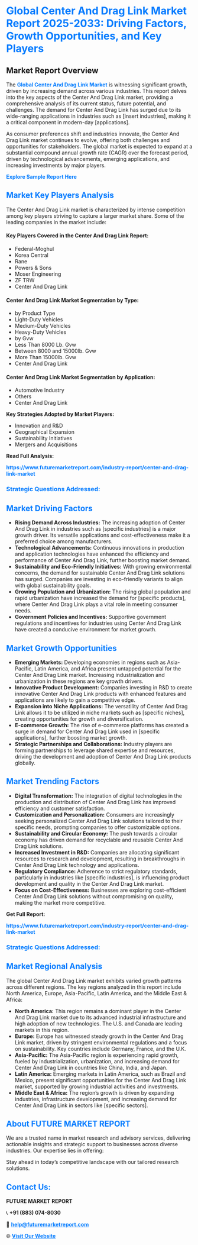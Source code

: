 <h1 style="color: #007BFF;">Global Center And Drag Link Market Report 2025-2033: Driving Factors, Growth Opportunities, and Key Players</h1>

<section id="overview">
<h2>Market Report Overview</h2>
<p>The <a href="https://www.futuremarketreport.com/industry-report/center-and-drag-link-market" style="color: #007BFF; text-decoration: none;"><strong>Global Center And Drag Link Market</strong></a> is witnessing significant growth, driven by increasing demand across various industries. This report delves into the key aspects of the Center And Drag Link market, providing a comprehensive analysis of its current status, future potential, and challenges. The demand for Center And Drag Link has surged due to its wide-ranging applications in industries such as [insert industries], making it a critical component in modern-day [applications].</p>
<p>As consumer preferences shift and industries innovate, the Center And Drag Link market continues to evolve, offering both challenges and opportunities for stakeholders. The global market is expected to expand at a substantial compound annual growth rate (CAGR) over the forecast period, driven by technological advancements, emerging applications, and increasing investments by major players.</p>
</section>

<section id="overview">
<p><a href="https://www.futuremarketreport.com/request-sample/reportId=97655" style="color: #007BFF; text-decoration: none;"><strong>Explore Sample Report Here</strong></a></p>
</section>

<section id="key-players">
<h2 style="color: #007BFF;">Market Key Players Analysis</h2>
<p>The Center And Drag Link market is characterized by intense competition among key players striving to capture a larger market share. Some of the leading companies in the market include:</p>
<h4>Key Players Covered in the Center And Drag Link Report:</h4>
<ul><li>Federal-Moghul</li><li>Korea Central</li><li>Rane</li><li>Powers &amp; Sons</li><li>Moser Engineering</li><li>ZF TRW</li><li>Center And Drag Link</li></ul>
<h4>Center And Drag Link Market Segmentation by Type:</h4>
<ul><li>by Product Type</li><li>Light-Duty Vehicles</li><li>Medium-Duty Vehicles</li><li>Heavy-Duty Vehicles</li><li>by Gvw</li><li>Less Than 8000 Lb. Gvw</li><li>Between 8000 and 15000lb. Gvw</li><li>More Than 15000lb. Gvw</li><li>Center And Drag Link</li></ul>

<h4>Center And Drag Link Market Segmentation by Application:</h4>
<ul><li>Automotive Industry</li><li>Others</li><li>Center And Drag Link</li></ul>
<p><strong>Key Strategies Adopted by Market Players:</strong></p>
<ul>
<li>Innovation and R&D</li>
<li>Geographical Expansion</li>
<li>Sustainability Initiatives</li>
<li>Mergers and Acquisitions</li>
</ul>
</section>

<section>
<p><strong>Read Full Analysis: </strong></p><a href="https://www.futuremarketreport.com/industry-report/center-and-drag-link-market" style="color: #007BFF; text-decoration: none;"><strong>https://www.futuremarketreport.com/industry-report/center-and-drag-link-market</strong></a>
<h3 style="color: #007BFF;">Strategic Questions Addressed:</h3>
</section>

<section id="driving-factors">
<h2 style="color: #007BFF;">Market Driving Factors</h2>
<ul>
<li><strong>Rising Demand Across Industries:</strong> The increasing adoption of Center And Drag Link in industries such as [specific industries] is a major growth driver. Its versatile applications and cost-effectiveness make it a preferred choice among manufacturers.</li>
<li><strong>Technological Advancements:</strong> Continuous innovations in production and application technologies have enhanced the efficiency and performance of Center And Drag Link, further boosting market demand.</li>
<li><strong>Sustainability and Eco-Friendly Initiatives:</strong> With growing environmental concerns, the demand for sustainable Center And Drag Link solutions has surged. Companies are investing in eco-friendly variants to align with global sustainability goals.</li>
<li><strong>Growing Population and Urbanization:</strong> The rising global population and rapid urbanization have increased the demand for [specific products], where Center And Drag Link plays a vital role in meeting consumer needs.</li>
<li><strong>Government Policies and Incentives:</strong> Supportive government regulations and incentives for industries using Center And Drag Link have created a conducive environment for market growth.</li>
</ul>
</section>

<section id="growth-opportunities">
<h2 style="color: #007BFF;">Market Growth Opportunities</h2>
<ul>
<li><strong>Emerging Markets:</strong> Developing economies in regions such as Asia-Pacific, Latin America, and Africa present untapped potential for the Center And Drag Link market. Increasing industrialization and urbanization in these regions are key growth drivers.</li>
<li><strong>Innovative Product Development:</strong> Companies investing in R&D to create innovative Center And Drag Link products with enhanced features and applications are likely to gain a competitive edge.</li>
<li><strong>Expansion into Niche Applications:</strong> The versatility of Center And Drag Link allows it to be utilized in niche markets such as [specific niches], creating opportunities for growth and diversification.</li>
<li><strong>E-commerce Growth:</strong> The rise of e-commerce platforms has created a surge in demand for Center And Drag Link used in [specific applications], further boosting market growth.</li>
<li><strong>Strategic Partnerships and Collaborations:</strong> Industry players are forming partnerships to leverage shared expertise and resources, driving the development and adoption of Center And Drag Link products globally.</li>
</ul>
</section>

<section id="trending-factors">
<h2 style="color: #007BFF;">Market Trending Factors</h2>
<ul>
<li><strong>Digital Transformation:</strong> The integration of digital technologies in the production and distribution of Center And Drag Link has improved efficiency and customer satisfaction.</li>
<li><strong>Customization and Personalization:</strong> Consumers are increasingly seeking personalized Center And Drag Link solutions tailored to their specific needs, prompting companies to offer customizable options.</li>
<li><strong>Sustainability and Circular Economy:</strong> The push towards a circular economy has driven demand for recyclable and reusable Center And Drag Link solutions.</li>
<li><strong>Increased Investment in R&D:</strong> Companies are allocating significant resources to research and development, resulting in breakthroughs in Center And Drag Link technology and applications.</li>
<li><strong>Regulatory Compliance:</strong> Adherence to strict regulatory standards, particularly in industries like [specific industries], is influencing product development and quality in the Center And Drag Link market.</li>
<li><strong>Focus on Cost-Effectiveness:</strong> Businesses are exploring cost-efficient Center And Drag Link solutions without compromising on quality, making the market more competitive.</li>
</ul>
</section>

<section>
<p><strong>Get Full Report: </strong></p><a href="https://www.futuremarketreport.com/industry-report/center-and-drag-link-market" style="color: #007BFF; text-decoration: none;"><strong>https://www.futuremarketreport.com/industry-report/center-and-drag-link-market</strong></a>
<h3 style="color: #007BFF;">Strategic Questions Addressed:</h3>
</section>


<section id="regional-analysis">
<h2 style="color: #007BFF;">Market Regional Analysis</h2>
<p>The global Center And Drag Link market exhibits varied growth patterns across different regions. The key regions analyzed in this report include North America, Europe, Asia-Pacific, Latin America, and the Middle East & Africa:</p>
<ul>
<li><strong>North America:</strong> This region remains a dominant player in the Center And Drag Link market due to its advanced industrial infrastructure and high adoption of new technologies. The U.S. and Canada are leading markets in this region.</li>
<li><strong>Europe:</strong> Europe has witnessed steady growth in the Center And Drag Link market, driven by stringent environmental regulations and a focus on sustainability. Key countries include Germany, France, and the U.K.</li>
<li><strong>Asia-Pacific:</strong> The Asia-Pacific region is experiencing rapid growth, fueled by industrialization, urbanization, and increasing demand for Center And Drag Link in countries like China, India, and Japan.</li>
<li><strong>Latin America:</strong> Emerging markets in Latin America, such as Brazil and Mexico, present significant opportunities for the Center And Drag Link market, supported by growing industrial activities and investments.</li>
<li><strong>Middle East & Africa:</strong> The region’s growth is driven by expanding industries, infrastructure development, and increasing demand for Center And Drag Link in sectors like [specific sectors].</li>
</ul>
</section>

<footer>
<h2 style="color: #007BFF;">About FUTURE MARKET REPORT</h2>
<p>We are a trusted name in market research and advisory services, delivering actionable insights and strategic support to businesses across diverse industries. Our expertise lies in offering:</p>

<p>Stay ahead in today’s competitive landscape with our tailored research solutions.</p>

<h2 style="color: #007BFF;">Contact Us:</h2>
<p><strong>FUTURE MARKET REPORT</strong></p>
<p>📞 <strong>+91 (883) 074-8030</strong></p>
<p>📧 <strong><a href="mailto:help@futuremarketreport.com" style="color: #007BFF;">help@futuremarketreport.com</a></strong></p>
<p>🌐 <strong><a href="https://www.futuremarketreport.com/" style="color: #007BFF;">Visit Our Website</a></strong></p>
</footer>